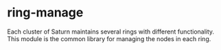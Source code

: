 # ring-manage
Each cluster of Saturn maintains several rings with different functionality. This module is the common library for managing the nodes in each ring.
